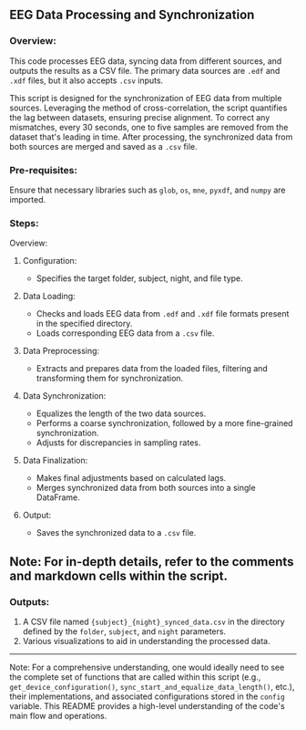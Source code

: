 

## EEG Data Processing and Synchronization

### Overview:
This code processes EEG data, syncing data from different sources, and outputs the results as a CSV file. The primary data sources are `.edf` and `.xdf` files, but it also accepts `.csv` inputs.


This script is designed for the synchronization of EEG data from multiple sources. Leveraging the method of cross-correlation, the script quantifies the lag between datasets, ensuring precise alignment. To correct any mismatches, every 30 seconds, one to five samples are removed from the dataset that's leading in time. After processing, the synchronized data from both sources are merged and saved as a `.csv` file.

### Pre-requisites:
Ensure that necessary libraries such as `glob`, `os`, `mne`, `pyxdf`, and `numpy` are imported.

### Steps:

Overview:

1. Configuration: 
    - Specifies the target folder, subject, night, and file type.
  
2. Data Loading: 
    - Checks and loads EEG data from `.edf` and `.xdf` file formats present in the specified directory.
    - Loads corresponding EEG data from a `.csv` file.

3. Data Preprocessing: 
    - Extracts and prepares data from the loaded files, filtering and transforming them for synchronization.

4. Data Synchronization:
    - Equalizes the length of the two data sources.
    - Performs a coarse synchronization, followed by a more fine-grained synchronization.
    - Adjusts for discrepancies in sampling rates.

5. Data Finalization:
    - Makes final adjustments based on calculated lags.
    - Merges synchronized data from both sources into a single DataFrame.

6. Output:
    - Saves the synchronized data to a `.csv` file.

Note: For in-depth details, refer to the comments and markdown cells within the script.
-----------------------------------------------------------------


### Outputs:
1. A CSV file named `{subject}_{night}_synced_data.csv` in the directory defined by the `folder`, `subject`, and `night` parameters.
2. Various visualizations to aid in understanding the processed data.

---

Note: For a comprehensive understanding, one would ideally need to see the complete set of functions that are called within this script (e.g., `get_device_configuration()`, `sync_start_and_equalize_data_length()`, etc.), their implementations, and associated configurations stored in the `config` variable. This README provides a high-level understanding of the code's main flow and operations.